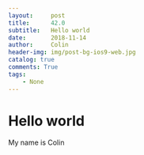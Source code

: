 ```yaml
---
layout:     post
title:      42.0
subtitle:   Hello world
date:       2018-11-14
author:     Colin
header-img: img/post-bg-ios9-web.jpg
catalog: true
comments: True
tags:
    - None
---
```


# Hello world 
My name is Colin